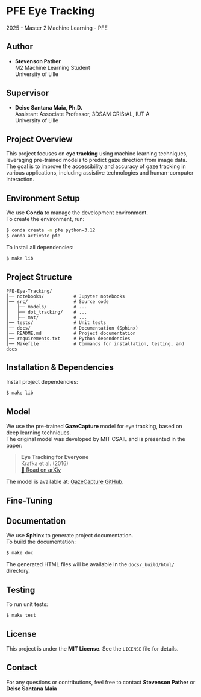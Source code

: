 # PFE Eye Tracking

2025 - Master 2 Machine Learning - PFE

## Author

- **Stevenson Pather**  
  M2 Machine Learning Student​  
  University of Lille 

## Supervisor

- **Deise Santana Maia, Ph.D.**  
  Assistant Associate Professor, 3DSAM CRIStAL, IUT A​  
  University of Lille  

## Project Overview

This project focuses on **eye tracking** using machine learning techniques, leveraging pre-trained models to predict gaze direction from image data.  
The goal is to improve the accessibility and accuracy of gaze tracking in various applications, including assistive technologies and human-computer interaction.

## Environment Setup

We use **Conda** to manage the development environment.  
To create the environment, run:

```bash
$ conda create -n pfe python=3.12
$ conda activate pfe
```

To install all dependencies:

```bash
$ make lib
```

## Project Structure

```
PFE-Eye-Tracking/
│── notebooks/           # Jupyter notebooks
│── src/                 # Source code
│   ├── models/          # ...
│   ├── dot_tracking/    # ...
│   ├── mat/             # ...
│── tests/               # Unit tests
│── docs/                # Documentation (Sphinx)
│── README.md            # Project documentation
│── requirements.txt     # Python dependencies
│── Makefile             # Commands for installation, testing, and docs
```

## Installation & Dependencies

Install project dependencies:

```bash
$ make lib
```

## Model

We use the pre-trained **GazeCapture** model for eye tracking, based on deep learning techniques.  
The original model was developed by MIT CSAIL and is presented in the paper:  

> **Eye Tracking for Everyone**  
> Krafka et al. (2016)  
> [📄 Read on arXiv](https://arxiv.org/abs/1606.05814)

The model is available at: [GazeCapture GitHub](https://github.com/CSAILVision/GazeCapture).

## Fine-Tuning


## 

## Documentation

We use **Sphinx** to generate project documentation.  
To build the documentation:

```bash
$ make doc
```

The generated HTML files will be available in the `docs/_build/html/` directory.

## Testing

To run unit tests:

```bash
$ make test
```

## License

This project is under the **MIT License**. See the `LICENSE` file for details.

## Contact

For any questions or contributions, feel free to contact **Stevenson Pather** or **Deise Santana Maia**
